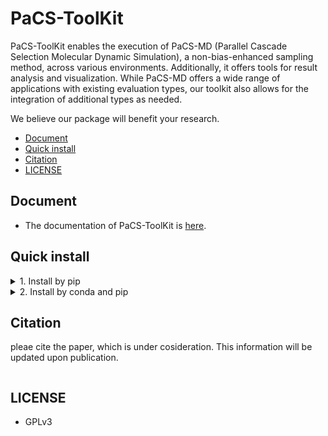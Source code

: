 # PaCS-ToolKit

PaCS-ToolKit enables the execution of PaCS-MD (Parallel Cascade Selection Molecular Dynamic Simulation), a non-bias-enhanced sampling method, across various environments. Additionally, it offers tools for result analysis and visualization.
While PaCS-MD offers a wide range of applications with existing evaluation types, our toolkit also allows for the integration of additional types as needed.

We believe our package will benefit your research.

- [Document](#document)
- [Quick install](#quick-install)
- [Citation](#citation)
- [LICENSE](#license)


## Document
- The documentation of PaCS-ToolKit is [here](./docs/).

## Quick install

<details><summary> 1. Install by pip </summary>

~~~shell
# Install all feautres of PaCS-ToolKit
pip install "git+https://github.com/Kitaolab/PaCS-Toolkit.git[all]"
~~~

see [document](docs/src/install.md) for more information.

</details>


<details><summary> 2. Install by conda and pip </summary>

~~~shell
conda create -n pacs "python>=3.7" -y
conda activate pacs

# Install all features of PaCS-ToolKit
pip install "git+https://github.com/Kitaolab/PaCS-Toolkit.git[all]"
~~~

see [document](https://kitaolab.github.io/PaCS-Toolkit/) for more information.

</details>


## Citation
pleae cite the paper, which is under cosideration. This information will be updated upon publication.

~~~

~~~


## LICENSE
- GPLv3
